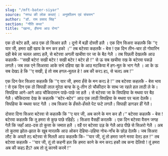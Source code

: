 ```yaml
---
slug: "/mft-bater-siyar"
source: "मगध की लोक कथाएं : अनुशाीलन एवं संचयन"
author: "डॉ. राम प्रसाद सिंह"
section: "नीति कथा"
title: "खाना, हँसना आउ रोना"
---
```

एक ठो बटेर हलै, आउ एक ठो सिआर हलै । दूनो में बड़ी दोस्ती हलै । एक दिन सिअरा कहलकै कि ''ए यार जी, हमरा दही खाय के मन कर हको ।'' तब बटेरवा कहलकै - बेस ! एक दिन तीन-चार ठो गोवारिन दही बेचे ला चलल आवऽ हलै, से बटेरवा अगली खचीवा पर जा के बैठ गेलै । तब पिछली देखलकै आउ कहलकै- ''सखी बटेर! सखी बटेर ! सखी बटेर ! बटेर हो !'' से ऊ सब खचीवा रख के बटेरवा पकड़े लगलै। जब तक एने सिअरवा आके सभे दहिया खा के आउ मटकिया में हग-मूत के भाग गेलै । आ के ऊ सब देखऽ हे कि ''ए सखी, ई तो सब हगल-मूतल हे ! अब की करऽ हऽ, से चलऽ अब !'' 

एक दिन फेर सिअरा कहलकै कि ''ए यार जी, हमरा हँसे के मन करऽ हे !'' तब बटेरवा कहलकै - बेस भाय ! से एक दिन एक ठो सिपाही लाल मुरेठा बान्ह के दू-तीन ठो चौकीदार के साथ जा रहले हल लाठी ले के। सिपहिया आगे-आगे आउ चौकिदरवन पाछे-पाछे जा हलै । से बटेरवा जा के सिपहिया के मथवा पर बैठ गेलै। चौकिदरवा देख के कहलकै ''बटेर-बटेर'' आउ एक लाठी सिपहिया के मथवा पर चला देलकै। सिपहिया के मथवा फाट गेलै । तब सिअरा के हँसते-हँसते पेट फटे लगलै। सिपाही डागडर हीं गेलै। 

दोसरा दिना सिअरा बटेरवा से कहलकै कि ''ए यार जी, अब काने के मन कर हौ।'’ बटेरवा कहलकै - बेस ! बटेरवा कहलकै कि तू हमरा से कुछ पाछे रहिहँऽ । सिअरा वैसहीं करलकै । एक दिन बटेरवा वैसन जगह गेलै कि जहाँ आठ-दस ठो कुत्ता के जमात हलै । वहैं पर बटेरवा उड़ के गेलै आउ पीछे से सिअरो गेलै । अब तो कुतवा झोल-झाल के खूब मारलकै आउ ओकर देहिया-उहिया नोच-नाँच के छोड़ देलकै। जब सिअरा लौट के अयलै तऽ बटेरवा से मिललै आउ कहलकै कि- ''यार जी, तूं तो हमरा जाने मरवा देतऽ हल !'' तब बटेरवा कहलकै - ''यार जी, तूं तो कहनी हल कि हमरा काने के मन करऽ हकौ तब कना देलियो ! तूं हमरा अब की कहऽ हैंऽ? अब तो तूं कानवें करमें !'' 